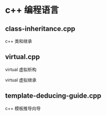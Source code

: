 c++ 编程语言
================================================================================

class-inheritance.cpp
--------------------------------------------------

c++ 类和继承

virtual.cpp
--------------------------------------------------

virtual 虚拟析构

virtual 虚拟继承

template-deducing-guide.cpp
--------------------------------------------------

c++ 模板推导向导



